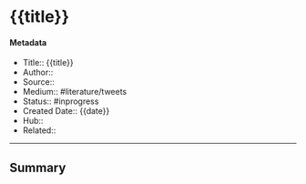# {{title}}
#### Metadata
- Title:: {{title}}
- Author::
- Source::
- Medium:: #literature/tweets 
- Status:: #inprogress
- Created Date:: {{date}}
- Hub::
- Related::
---
## Summary
